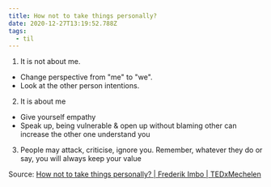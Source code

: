 ```yaml
---
title: How not to take things personally?
date: 2020-12-27T13:19:52.788Z
tags:
  - til
---
```



1. It is not about me. 

* Change perspective from "me" to "we". 
* Look at the other person intentions.

2. It is about me

* Give yourself empathy
* Speak up, being vulnerable & open up without blaming other can increase the other one understand you

3. People may attack, criticise, ignore you. Remember, whatever they do or say, you will always keep your value

Source: [How not to take things personally? | Frederik Imbo | TEDxMechelen](https://youtu.be/LnJwH_PZXnM)